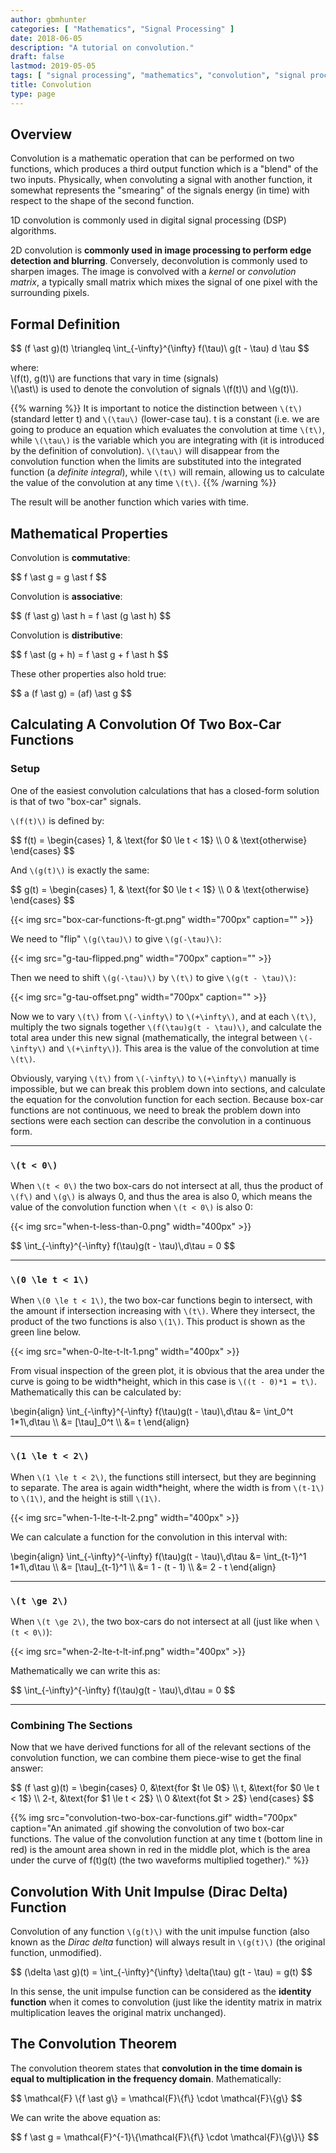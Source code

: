 ```yaml
---
author: gbmhunter
categories: [ "Mathematics", "Signal Processing" ]
date: 2018-06-05
description: "A tutorial on convolution."
draft: false
lastmod: 2019-05-05
tags: [ "signal processing", "mathematics", "convolution", "signal processing", "DSPs", "edge detection", "blurring", "sharpening", "theorem" ]
title: Convolution
type: page
---
```


## Overview

Convolution is a mathematic operation that can be performed on two functions, which produces a third output function which is a "blend" of the two inputs. Physically, when convoluting a signal with another function, it somewhat represents the "smearing" of the signals energy (in time) with respect to the shape of the second function.

1D convolution is commonly used in digital signal processing (DSP) algorithms. 

2D convolution is **commonly used in image processing to perform edge detection and blurring**. Conversely, deconvolution is commonly used to sharpen images. The image is convolved with a _kernel_ or _convolution matrix_, a typically small matrix which mixes the signal of one pixel with the surrounding pixels.

## Formal Definition

<p>$$ (f \ast g)(t) \triangleq \int_{-\infty}^{\infty} f(\tau)\ g(t - \tau) d \tau $$</p>

<p class="centered">
  where:<br/>
  \(f(t), g(t)\) are functions that vary in time (signals)<br/>
  \(\ast\) is used to denote the convolution of signals \(f(t)\) and \(g(t)\).
</p>

{{% warning %}}
It is important to notice the distinction between `\(t\)` (standard letter t) and `\(\tau\)` (lower-case tau). t is a constant (i.e. we are going to produce an equation which evaluates the convolution at time `\(t\)`, while `\(\tau\)` is the variable which you are integrating with (it is introduced by the definition of convolution). `\(\tau\)` will disappear from the convolution function when the limits are substituted into the integrated function (a _definite integral_), while `\(t\)` will remain, allowing us to calculate the value of the convolution at any time `\(t\)`.
{{% /warning %}}

The result will be another function which varies with time.

## Mathematical Properties

Convolution is **commutative**:

<p>$$ f \ast g = g \ast f $$</p>

Convolution is **associative**:

<p>$$ (f \ast g) \ast h = f \ast (g \ast h) $$</p>

Convolution is **distributive**:

<p>$$ f \ast (g + h) = f \ast g + f \ast h $$</p>

These other properties also hold true:

<p>$$ a (f \ast g) = (af) \ast g $$</p>

## Calculating A Convolution Of Two Box-Car Functions

### Setup

One of the easiest convolution calculations that has a closed-form solution is that of two "box-car" signals.

`\(f(t)\)` is defined by:

<p>$$ f(t) =
\begin{cases}
1, & \text{for $0 \le t < 1$} \\
0 & \text{otherwise}
\end{cases}
$$</p>

And `\(g(t)\)` is exactly the same:

<p>$$ g(t) =
\begin{cases}
1, & \text{for $0 \le t < 1$} \\
0 & \text{otherwise}
\end{cases}
$$</p>

{{< img src="box-car-functions-ft-gt.png" width="700px" caption="" >}}

We need to "flip" `\(g(\tau)\)` to give `\(g(-\tau)\)`:

{{< img src="g-tau-flipped.png" width="700px" caption="" >}}

Then we need to shift `\(g(-\tau)\)` by `\(t\)` to give `\(g(t - \tau)\)`:

{{< img src="g-tau-offset.png" width="700px" caption="" >}}

Now we to vary `\(t\)` from `\(-\infty\)` to `\(+\infty\)`, and at each `\(t\)`, multiply the two signals together `\(f(\tau)g(t - \tau)\)`, and calculate the total area under this new signal (mathematically, the integral between `\(-\infty\)` and `\(+\infty\)`). This area is the value of the convolution at time `\(t\)`. 

Obviously, varying `\(t\)` from `\(-\infty\)` to `\(+\infty\)` manually is impossible, but we can break this problem down into sections, and calculate the equation for the convolution function for each section. Because box-car functions are not continuous, we need to break the problem down into sections were each section can describe the convolution in a continuous form.

---

### `\(t < 0\)`

When `\(t < 0\)` the two box-cars do not intersect at all, thus the product of `\(f\)` and `\(g\)` is always 0, and thus the area is also 0, which means the value of the convolution function when `\(t < 0\)` is also 0:

{{< img src="when-t-less-than-0.png" width="400px" >}}

<p>$$
  \int_{-\infty}^{-\infty} f(\tau)g(t - \tau)\,d\tau = 0
$$</p>

---

### `\(0 \le t < 1\)`

When `\(0 \le t < 1\)`, the two box-car functions begin to intersect, with the amount if intersection increasing with `\(t\)`. Where they intersect, the product of the two functions is also `\(1\)`. This product is shown as the green line below.

{{< img src="when-0-lte-t-lt-1.png" width="400px" >}}

From visual inspection of the green plot, it is obvious that the area under the curve is going to be width*height, which in this case is `\((t - 0)*1 = t\)`. Mathematically this can be calculated by:

<p>\begin{align}
\int_{-\infty}^{-\infty} f(\tau)g(t - \tau)\,d\tau &= \int_0^t 1*1\,d\tau \\
&= [\tau]_0^t \\
&= t
\end{align}</p>

---

### `\(1 \le t < 2\)`

When `\(1 \le t < 2\)`, the functions still intersect, but they are beginning to separate. The area is again width*height, where the width is from `\(t-1\)` to `\(1\)`, and the height is still `\(1\)`.

{{< img src="when-1-lte-t-lt-2.png" width="400px" >}}

We can calculate a function for the convolution in this interval with:

<p>\begin{align}
\int_{-\infty}^{-\infty} f(\tau)g(t - \tau)\,d\tau &= \int_{t-1}^1 1*1\,d\tau \\
&= [\tau]_{t-1}^1 \\
&= 1 - (t - 1) \\
&= 2 - t
\end{align}</p>

---

### `\(t \ge 2\)`

When `\(t \ge 2\)`, the two box-cars do not intersect at all (just like when `\(t < 0\)`):

{{< img src="when-2-lte-t-lt-inf.png" width="400px" >}}

Mathematically we can write this as:

<p>$$
\int_{-\infty}^{-\infty} f(\tau)g(t - \tau)\,d\tau = 0
$$</p>

---

### Combining The Sections

Now that we have derived functions for all of the relevant sections of the convolution function, we can combine them piece-wise to get the final answer:

<p>$$
(f \ast g)(t) =
\begin{cases}
0, &\text{for $t \le 0$} \\
t, &\text{for $0 \le t < 1$} \\
2-t, &\text{for $1 \le t < 2$} \\
0 &\text{fot $t > 2$}
\end{cases}
$$</p>

{{% img src="convolution-two-box-car-functions.gif" width="700px" caption="An animated .gif showing the convolution of two box-car functions. The value of the convolution function at any time t (bottom line in red) is the amount area shown in red in the middle plot, which is the area under the curve of f(t)g(t) (the two waveforms multiplied together)." %}}

## Convolution With Unit Impulse (Dirac Delta) Function

Convolution of any function `\(g(t)\)` with the unit impulse function (also known as the _Dirac delta_ function) will always result in `\(g(t)\)` (the original function, unmodified).

<p>$$ (\delta \ast g)(t) = \int_{-\infty}^{\infty} \delta(\tau) g(t - \tau) = g(t) $$</p>

In this sense, the unit impulse function can be considered as the **identity function** when it comes to convolution (just like the identity matrix in matrix multiplication leaves the original matrix unchanged).

## The Convolution Theorem

The convolution theorem states that **convolution in the time domain is equal to multiplication in the frequency domain**. Mathematically:

<p>$$ \mathcal{F} \{f \ast g\} = \mathcal{F}\{f\} \cdot \mathcal{F}\{g\} $$</p>

We can write the above equation as:

<p>$$ f \ast g = \mathcal{F}^{-1}\{\mathcal{F}\{f\} \cdot \mathcal{F}\{g\}\} $$</p>